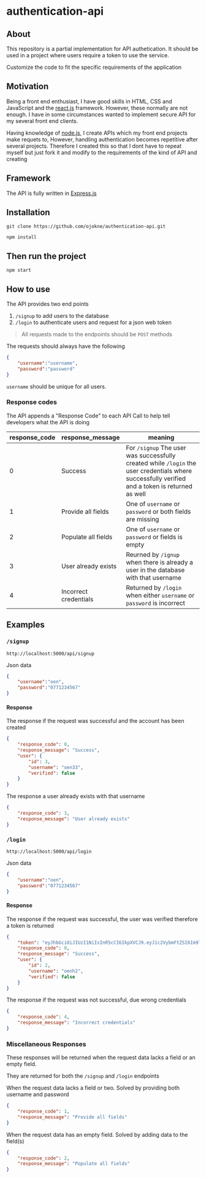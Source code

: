 # authentication-api

## About

This repository is a partial implementation for API authetication. It should be used in a project where users require a token to use the service. 

Customize the code to fit the specific requirements of the application


## Motivation

Being a front end enthusiast, I have good skills in HTML, CSS and JavaScript and the [react.js](https://reactjs.org/) framework.
However, these normally are not enough. I have in some circumstances wanted to implement secure API for my several front end clients.

Having knowledge of [node.js](https://nodejs.org/en/), I create APIs which my front end projects make requets to, However, handling authentication becomes repetitive after several projects. Therefore I created this so that I dont have to repeat myself but just fork it and modify to the requirements of the kind of API and creating

## Framework

The API is fully written in [Express.js](https://expressjs.com/)

## Installation

```
git clone https://github.com/ojokne/authentication-api.git
```

```
npm install
```

## Then run the project
```
npm start
```


## How to use

The API provides two end points

1. `/signup` to add users to the database
2. `/login` to authenticate users and request for a json web token

> All requests made to the endpoints should be `POST` methods

The requests should always have the following

```json
{
    "username":"username",
    "password":"password"
}
```

`username` should be unique for all users.

### Response codes

The API appends a "Response Code" to each API Call to help tell developers what the API is doing

| response_code | response_message | meaning |
| ------------- | ---------------- | ------- |
| 0             | Success          | For `/signup` The user was successfully created  while `/login` the user credentials where successfully verified and a token is returned as well |
| 1             | Provide all fields | One of `username` or `password` or both fields are missing |
| 2             | Populate all fields | One of `username` or `password` or  fields is empty|
| 3             | User already exists | Reurned by `/ignup` when there is already a user in the database with that username |
| 4             | Incorrect credentials | Returned by `/login` when either `username` or `password` is incorrect |


## Examples

### `/signup`

```
http://localhost:5000/api/signup
```

 Json data
 
```json
{
    "username":"oen",
    "password":"0771234567"
}
```

#### Response

The response if the request was successful and the account has been created

```json
{
    "response_code": 0,
    "response_message": "Success",
    "user": {
        "id": 3,
        "username": "oen33",
        "verified": false
    }
}
```

The response a user already exists with that username

```json
{
    "response_code": 3,
    "response_message": "User already exists"
}
```

 ### `/login`
 
```
http://localhost:5000/api/login
```

Json data

```json
{
    "username":"oen",
    "password":"0771234567"
}
```

#### Response

The response if the request was successful, the user was verified therefore a token is returned

```json
{
    "token": "eyJhbGciOiJIUzI1NiIsInR5cCI6IkpXVCJ9.eyJ1c2VybmFtZSI6Im9lbmgyIiwicGFzc3dvcmQiOiIwNzcxMjM0NTYiLCJpYXQiOjE2NzI3NzM0MDF9.nMWJLC18Ya8LW3wnJ6xys0W1UenF_EEl9AUIFxLxeaU",
    "response_code": 0,
    "response_message": "Success",
    "user": {
        "id": 2,
        "username": "oenh2",
        "verified": false
    }
}
```

The response if the request was not successful, due wrong credentials

```json
{
    "response_code": 4,
    "response_message": "Incorrect credentials"
}
```

### Miscellaneous Responses

These responses will be returned when the request data lacks a field or an empty field.

They are returned for both the `/signup` and `/login` endpoints

When the request data lacks a field or two. Solved by providing both username and password

```json
{
    "response_code": 1,
    "response_message": "Provide all fields"
}
```

When the request data has an empty field. Solved by adding data to the field(s)

```json
{
    "response_code": 2,
    "response_message": "Populate all fields"
}
```
